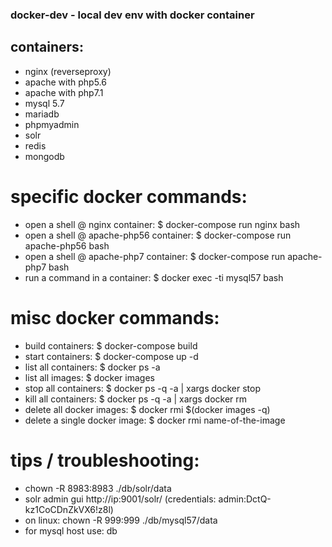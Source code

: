 ### docker-dev - local dev env with docker container

## containers:
- nginx (reverseproxy)
- apache with php5.6
- apache with php7.1
- mysql 5.7
- mariadb
- phpmyadmin
- solr
- redis
- mongodb

# specific docker commands:
- open a shell @ nginx container: $ docker-compose run nginx bash
- open a shell @ apache-php56 container: $ docker-compose run apache-php56 bash
- open a shell @ apache-php7 container: $ docker-compose run apache-php7 bash
- run a command in a container: $ docker exec -ti mysql57 bash

# misc docker commands:
- build containers: $ docker-compose build
- start containers: $ docker-compose up -d
- list all containers: $ docker ps -a
- list all images: $ docker images
- stop all containers: $ docker ps -q -a | xargs docker stop
- kill all containers: $ docker ps -q -a | xargs docker rm
- delete all docker images: $ docker rmi $(docker images -q)
- delete a single docker image: $ docker rmi name-of-the-image

# tips / troubleshooting:
- chown -R 8983:8983 ./db/solr/data
- solr admin gui http://ip:9001/solr/ (credentials: admin:DctQ-kz1CoCDnZkVX6!z8l)
- on linux: chown -R 999:999 ./db/mysql57/data
- for mysql host use: db
